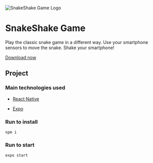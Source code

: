 ![SnakeShake Game Logo](https://i.imgur.com/J5CcVLm.png)

# SnakeShake Game
Play the classic snake game in a different way. Use your smartphone sensors to move the snake. Shake your smartphone!

[Download now](https://play.google.com/store/apps/details?id=com.yabcompany.snake-shake-game)

## Project

### Main technologies used

- [React Native](https://reactnative.dev/docs/getting-started)

- [Expo](https://docs.expo.io/)
  
### Run to install

```
npm i
```

### Run to start
```
expo start
```